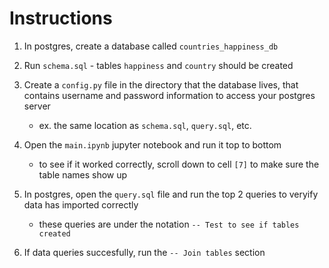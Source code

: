 # Instructions
1. In postgres, create a database called <code>countries_happiness_db</code>

1. Run <code>schema.sql</code> - tables <code>happiness</code> and <code>country</code> should be created

1. Create a <code>config.py</code> file in the directory that the database lives, that contains username and password information to access your postgres server
	* ex. the same location as <code>schema.sql</code>, <code>query.sql</code>, etc.

1. Open the <code>main.ipynb</code> jupyter notebook and run it top to bottom
	* to see if it worked correctly,  scroll down to cell <code>[7]</code> to make sure the table names show up

1. In postgres, open the <code>query.sql</code> file and run the top 2 queries to veryify data has imported correctly
	* these queries are under the notation <code>-- Test to see if tables created</code>

1. If data queries succesfully, run the <code>-- Join tables</code> section
